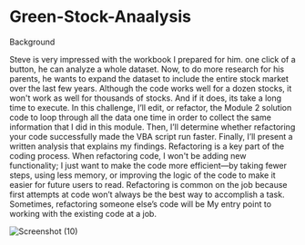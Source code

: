 # Green-Stock-Anaalysis   
Background

Steve is very impressed with the workbook I prepared for him. one click of a button, he can analyze a whole dataset. Now, to do more research for his parents, he wants to expand the dataset to include the entire stock market over the last few years. Although the code works well for a dozen stocks, it won't work as well for thousands of stocks. And if it does, its take a long time to execute.
In this challenge, I’ll edit, or refactor, the Module 2 solution code to loop through all the data one time in order to collect the same information that I did in this module. Then, I’ll determine whether refactoring your code successfully made the VBA script run faster. Finally, I’ll present a written analysis that explains my findings.
Refactoring is a key part of the coding process. When refactoring code, I won't be adding new functionality; I just want to make the code more efficient—by taking fewer steps, using less memory, or improving the logic of the code to make it easier for future users to read. Refactoring is common on the job because first attempts at code won’t always be the best way to accomplish a task. Sometimes, refactoring someone else’s code will be My entry point to working with the existing code at a job.
 

![Screenshot (10)](https://github.com/abdirahmanM/Green-Stock-Anaalysis/assets/146730667/f3ed73a9-2aa6-4f61-a73c-557e5716d28b)

